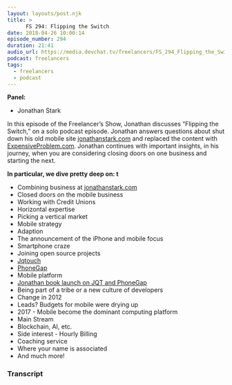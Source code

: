 ```yaml
---
layout: layouts/post.njk
title: >
      FS 294: Flipping the Switch
date: 2018-04-26 10:00:14
episode_number: 294
duration: 21:41
audio_url: https://media.devchat.tv/freelancers/FS_294_Flipping_the_Switch.mp3
podcast: freelancers
tags: 
  - freelancers
  - podcast
---
```


 **Panel:**

- Jonathan Stark 

In this episode of the Freelancer’s Show, Jonathan discusses “Flipping the Switch,” on a solo podcast episode. Jonathan answers questions about shut down his old mobile site [jonathanstark.com](http://jonathanstark.com) and replaced the content with [ExpensiveProblem.com](http://ExpensiveProblem.com). Jonathan continues with important insights, in his journey, when you are considering closing doors on one business and starting the next.

**In particular, we dive pretty deep on: t**

- Combining business at [jonathanstark.com](http://jonathanstark.com)
- Closed doors on the mobile business 
- Working with Credit Unions
- Horizontal expertise
- Picking a vertical market
- Mobile strategy
- Adaption 
- The announcement of the iPhone and mobile focus 
- Smartphone craze 
- Joining open source projects 
- [Jqtouch](http://jqtjs.com)
- [PhoneGap](https://phonegap.com)
- Mobile platform 
- [Jonathan book launch on JQT and PhoneGap](http://shop.oreilly.com/product/9780596805791.do)
- Being part of a tribe or a new culture of developers 
- Change in 2012 
- Leads? Budgets for mobile were drying up
- 2017 - Mobile become the dominant computing platform
- Main Stream 
- Blockchain, AI, etc. 
- Side interest - Hourly Billing 
- Coaching service 
- Where your name is associated
- And much more!&nbsp; &nbsp; &nbsp;


### Transcript


